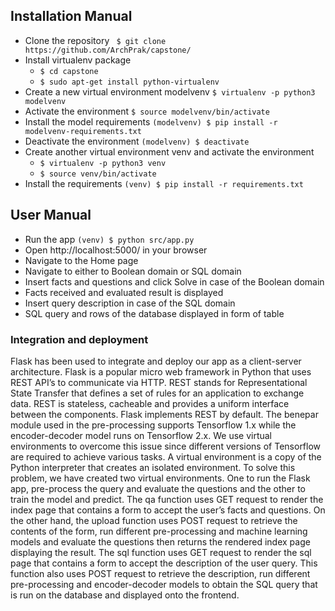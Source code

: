 ## Installation Manual
* Clone the repository ` $ git clone https://github.com/ArchPrak/capstone/`
* Install virtualenv package
  * `$ cd capstone`
  * `$ sudo apt-get install python-virtualenv`
* Create a new virtual environment modelvenv `$ virtualenv -p python3 modelvenv`
* Activate the environment `$ source modelvenv/bin/activate`
* Install the model requirements `(modelvenv) $ pip install -r modelvenv-requirements.txt`
* Deactivate the environment
`(modelvenv) $ deactivate`
* Create another virtual environment venv and activate the environment
  * `$ virtualenv -p python3 venv`
  * `$ source venv/bin/activate`
* Install the requirements
`(venv) $ pip install -r requirements.txt`

## User Manual

* Run the app
`(venv) $ python src/app.py`
* Open http://localhost:5000/ in your browser
* Navigate to the Home page
* Navigate to either to Boolean domain or SQL domain
* Insert facts and questions and click Solve in case of the Boolean domain
* Facts received and evaluated result is displayed
* Insert query description in case of the SQL domain
* SQL query and rows of the database displayed in form of table

### Integration and deployment
Flask has been used to integrate and deploy our app as a client-server architecture. Flask is a popular
micro web framework in Python that uses REST API’s to communicate via HTTP. REST stands for
Representational State Transfer that defines a set of rules for an application to exchange data. REST is
stateless, cacheable and provides a uniform interface between the components. Flask implements REST
by default.
The benepar module used in the pre-processing supports Tensorflow 1.x while the encoder-decoder
model runs on Tensorflow 2.x. We use virtual environments to overcome this issue since different
versions of Tensorflow are required to achieve various tasks. A virtual environment is a copy of the
Python interpreter that creates an isolated environment. To solve this problem, we have created two
virtual environments. One to run the Flask app, pre-process the query and evaluate the questions and
the other to train the model and predict.
The qa function uses GET request to render the index page that contains a form to accept the user’s
facts and questions. On the other hand, the upload function uses POST request to retrieve the contents
of the form, run different pre-processing and machine learning models and evaluate the questions then
returns the rendered index page displaying the result. The sql function uses GET request to render the
sql page that contains a form to accept the description of the user query. This function also uses POST
request to retrieve the description, run different pre-processing and encoder-decoder models to obtain
the SQL query that is run on the database and displayed onto the frontend.
